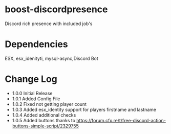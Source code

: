 # boost-discordpresence
Discord rich presence with included job's

# Dependencies

ESX, esx_idenityti, mysql-async,Discord Bot

# Change Log

* 1.0.0 Initial Release
* 1.0.1 Added Config File
* 1.0.2 Fixed not getting player count
* 1.0.3 Added esx_identity support for players firstname and lastname
* 1.0.4 Added additional checks
* 1.0.5 Added buttons thanks to https://forum.cfx.re/t/free-discord-action-buttons-simple-script/2329755

